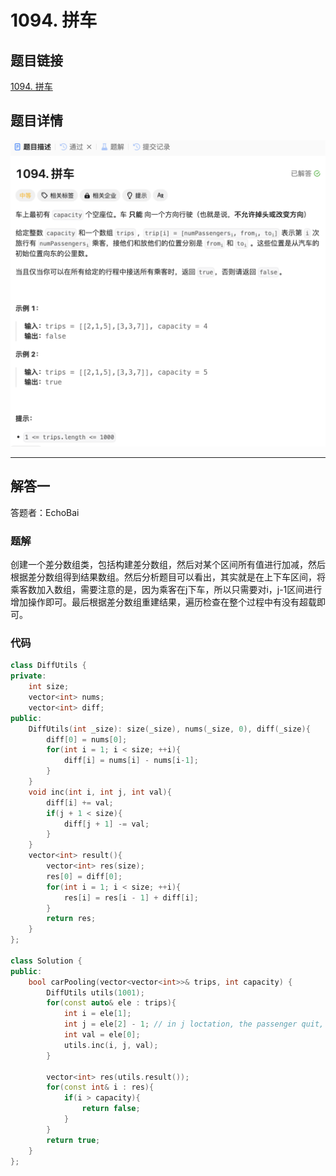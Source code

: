 # 1094. 拼车
## 题目链接  
[1094. 拼车](https://leetcode.cn/problems/car-pooling/description/)
## 题目详情
![题目图片](Img/1094.png)

***
## 解答一
答题者：EchoBai

### 题解
创建一个差分数组类，包括构建差分数组，然后对某个区间所有值进行加减，然后根据差分数组得到结果数组。然后分析题目可以看出，其实就是在上下车区间，将乘客数加入数组，需要注意的是，因为乘客在j下车，所以只需要对i，j-1区间进行增加操作即可。最后根据差分数组重建结果，遍历检查在整个过程中有没有超载即可。

### 代码
``` cpp
class DiffUtils {
private:
    int size;
    vector<int> nums;
    vector<int> diff;
public:
    DiffUtils(int _size): size(_size), nums(_size, 0), diff(_size){
        diff[0] = nums[0];
        for(int i = 1; i < size; ++i){
            diff[i] = nums[i] - nums[i-1];
        }
    }
    void inc(int i, int j, int val){
        diff[i] += val;
        if(j + 1 < size){
            diff[j + 1] -= val;
        }
    }
    vector<int> result(){
        vector<int> res(size);
        res[0] = diff[0];
        for(int i = 1; i < size; ++i){
            res[i] = res[i - 1] + diff[i];
        }
        return res;
    }
};

class Solution {
public:
    bool carPooling(vector<vector<int>>& trips, int capacity) {
        DiffUtils utils(1001);
        for(const auto& ele : trips){
            int i = ele[1];
            int j = ele[2] - 1; // in j loctation, the passenger quit, so in range [i, j-1] is valid 
            int val = ele[0];
            utils.inc(i, j, val);
        }

        vector<int> res(utils.result());
        for(const int& i : res){
            if(i > capacity){
                return false;
            }
        }
        return true;
    }
};
```
